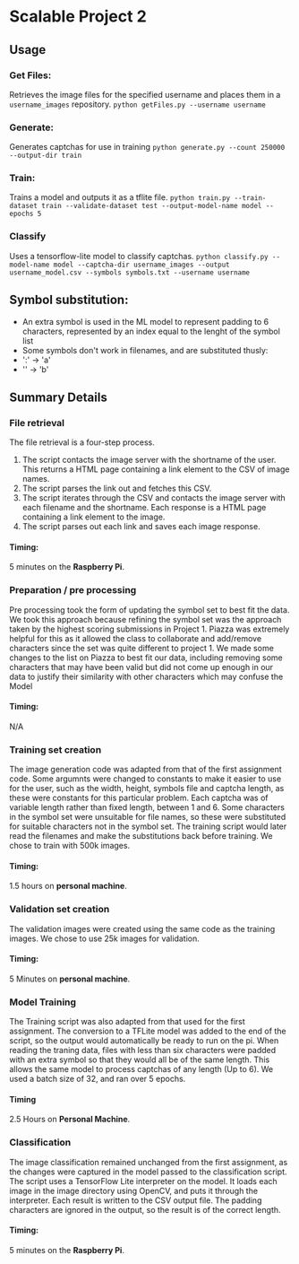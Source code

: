 # Scalable Project 2
## Usage

### Get Files:
Retrieves the image files for the specified username and places them in a `username_images` repository.
`python getFiles.py --username username`

### Generate:
Generates captchas for use in training
`python generate.py --count 250000 --output-dir train`

### Train: 
Trains a model and outputs it as a tflite file.
`python train.py --train-dataset train --validate-dataset test --output-model-name model --epochs 5`

### Classify
Uses a tensorflow-lite model to classify captchas. 
`python classify.py --model-name model --captcha-dir username_images --output username_model.csv --symbols symbols.txt --username username`

## Symbol substitution:
- An extra symbol is used in the ML model to represent padding to 6 characters, represented by an index equal to the lenght of the symbol list
- Some symbols don't work in filenames, and are substituted thusly:
- ':' -> 'a'
- '\' -> 'b'

## Summary Details
### File retrieval
The file retrieval is a four-step process. 
1. The script contacts the image server with the shortname of the user. This returns a HTML page containing a link element to the CSV of image names. 
2. The script parses the link out and fetches this CSV. 
3. The script iterates through the CSV and contacts the image server with each filename and the shortname. Each response is a HTML page containing a link element to the image. 
4. The script parses out each link and saves each image response. 
#### Timing:
5 minutes on the **Raspberry Pi**.

### Preparation / pre processing
Pre processing took the form of updating the symbol set to best fit the data. We took this approach because refining the symbol set was the approach taken by the highest scoring submissions in Project 1. Piazza was extremely helpful for this as it allowed the class to collaborate and add/remove characters since the set was quite different to project 1. We made some changes to the list on Piazza to best fit our data, including removing some characters that may have been valid but did not come up enough in our data to justify their similarity with other characters which may confuse the Model
#### Timing:
N/A

### Training set creation
The image generation code was adapted from that of the first assignment code. Some argumnts were changed to constants to make it easier to use for the user, such as the width, height, symbols file and captcha length, as these were constants for this particular problem. Each captcha was of variable length rather than fixed length, between 1 and 6. Some characters in the symbol set were unsuitable for file names, so these were substituted for suitable characters not in the symbol set. The training script would later read the filenames and make the substitutions back before training. We chose to train with 500k images.
#### Timing:
1.5 hours on **personal machine**.

### Validation set creation
The validation images were created using the same code as the training images. We chose to use 25k images for validation.
#### Timing:
5 Minutes on **personal machine**.

### Model Training
The Training script was also adapted from that used for the first assignment. The conversion to a TFLite model was added to the end of the script, so the output would automatically be ready to run on the pi. When reading the traning data, files with less than six characters were padded with an extra symbol so that they would all be of the same length. This allows the same model to process captchas of any length (Up to 6). We used a batch size of 32, and ran over 5 epochs.
#### Timing
2.5 Hours on **Personal Machine**.

### Classification
The image classification remained unchanged from the first assignment, as the changes were captured in the model passed to the classification script. The script uses a TensorFlow Lite interpreter on the model. It loads each image in the image directory using OpenCV, and puts it through the interpreter. Each result is written to the CSV output file. The padding characters are ignored in the output, so the result is of the correct length. 
#### Timing:
5 minutes on the **Raspberry Pi**.